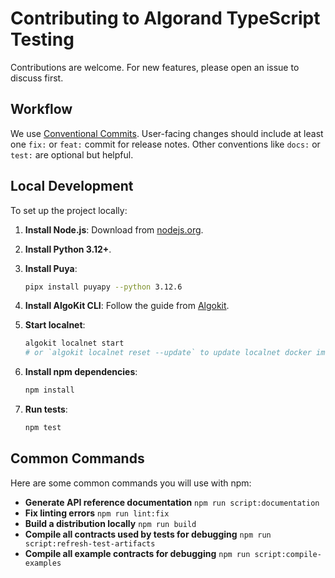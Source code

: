 # Contributing to Algorand TypeScript Testing

Contributions are welcome. For new features, please open an issue to discuss first.

## Workflow

We use [Conventional Commits](https://www.conventionalcommits.org/en/v1.0.0/#summary). User-facing changes should include at least one `fix:` or `feat:` commit for release notes. Other conventions like `docs:` or `test:` are optional but helpful.

## Local Development

To set up the project locally:

1. **Install Node.js**: Download from [nodejs.org](https://nodejs.org/).

1. **Install Python 3.12+**.

1. **Install Puya**:

   ```sh
   pipx install puyapy --python 3.12.6
   ```

1. **Install AlgoKit CLI**: Follow the guide from [Algokit](https://github.com/algorandfoundation/algokit-cli?tab=readme-ov-file#install).

1. **Start localnet**:

   ```sh
   algokit localnet start
   # or `algokit localnet reset --update` to update localnet docker images
   ```

1. **Install npm dependencies**:

   ```sh
   npm install
   ```

1. **Run tests**:
   ```sh
   npm test
   ```

## Common Commands

Here are some common commands you will use with npm:

- **Generate API reference documentation** `npm run script:documentation`
- **Fix linting errors** `npm run lint:fix`
- **Build a distribution locally** `npm run build`
- **Compile all contracts used by tests for debugging** `npm run script:refresh-test-artifacts`
- **Compile all example contracts for debugging** `npm run script:compile-examples`

